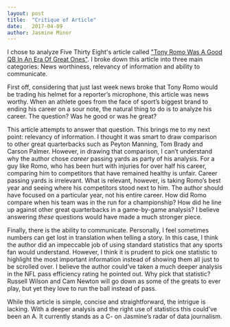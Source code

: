 ```yaml
---
layout: post
title:  "Critique of Article"
date:   2017-04-09
author: Jasmine Minor
---
```

I chose to analyze Five Thirty Eight's article called ["Tony Romo Was A Good QB In An Era Of Great Ones"](https://fivethirtyeight.com/features/tony-romo-was-a-good-qb-in-an-era-of-great-ones/). I broke down this article into three main categories: News worthiness, relevancy of information and ability to communicate.

First off, considering that just last week news broke that Tony Romo would be trading his helmet for a reporter’s microphone, this article was news worthy. When an athlete goes from the face of sport’s biggest brand to ending his career on a sour note, the natural thing to do is to analyze his career. The question? Was he good or was he great?

This article attempts to answer that question. This brings me to my next point: relevancy of information. I thought it was smart to draw comparison to other great quarterbacks such as Peyton Manning, Tom Brady and Carson Palmer. However, in drawing that comparison, I can’t understand why the author chose *career* passing yards as party of his analysis. For a guy like Romo, who has been hurt with injuries for over half his career, comparing him to competitors that have remained healthy is unfair. Career passing yards is irrelevant. What is relevant, however, is taking Romo’s best year and seeing where his competitors stood next to him. The author should have focused on a particular year, not his entire career. How did Romo compare when his team was in the run for a championship? How did he line up against other great quarterbacks in a game-by-game analysis? I believe answering *these* questions would have made a much stronger piece.

Finally, there is the ability to communicate. Personally, I feel sometimes numbers can get lost in translation when telling a story. In this case, I think the author did an impeccable job of using standard statistics that any sports fan would understand. However, I think it is prudent to pick one statistic to highlight the most important information instead of showing them all just to be scrolled over. I believe the author could’ve taken a much deeper analysis in the NFL pass efficiency rating he pointed out. Why pick that statistic? Russell Wilson and Cam Newton will go down as some of the greats to ever play, but yet they love to run the ball instead of pass.

While this article is simple, concise and straightforward, the intrigue is lacking. With a deeper analysis and the right use of statistics this could’ve been an A. It currently stands as a C- on Jasmine’s radar of data journalism.
